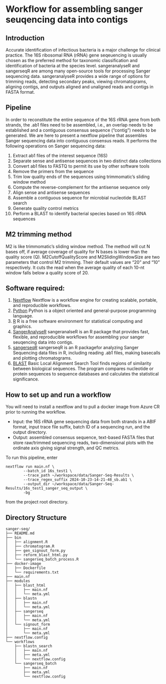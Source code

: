 # Workflow for assembling sanger seuqencing data into contigs

## Introduction
Accurate identification of infectious bacteria is a major challenge for clinical practice. The 16S ribosomal RNA (rRNA) gene seqeuencing is usually chosen as the preferred method for taxonomic classification and identification of bacteria at the species level. sangeranalyseR and sangerseqR are among many open-source tools for processing Sanger sequencing data.
sangeranalyseR provides a wide range of options for trimming reads, detecting secondary peaks, viewing chromatograms, aligning contigs, and outputs aligned and unaligned reads and contigs in FASTA format.

## Pipeline
In order to reconstitute the entire sequence of the 16S rRNA gene from both strands, the .ab1 files need to be assembled, i.e.,
an overlap needs to be established and a contiguous consensus sequence (“contig”) needs to be generated. We are here to present a nextflow pipeline that assembles Sanger sequencing data into contiguous consensus reads. It performs the following operations on Sanger sequencing data:

1. Extract ab1 files of the interest sequence (16S)
2. Separate sense and antisense sequences in two distinct data collections
3. Convert ab1 files to FASTQ to permit its use by other software tools
4. Remove the primers from the sequence
5. Trim low quality ends of the sequences using trimmomatic’s sliding window method
6. Compute the reverse-complement for the antisense sequence only
7. Align sense and antisense sequences
8. Assemble a contiguous sequence for microbial nucleotide BLAST search
9. Generate quality control metrics
10. Perform a BLAST to identify bacterial species based on 16S rRNA sequences

## M2 trimming method

M2 is like trimmomatic’s sliding window method. The method will cut N bases off, if average coverage of quality
for N bases is lower than the quality score (Q). M2CutoffQualityScore and M2SlidingWindowSize are
two parameters that control M2 trimming. Their default values are “20” and “10” respectively.
It cuts the read when the average quality of each 10-nt window falls below a quality score of 20.

## Software required:
1. [Nextflow](https://www.nextflow.io/docs/latest/)
Nextflow is a workflow engine for creating scalable, portable, and reproducible workflows.
2. [Python](https://www.python.org/)
Python is a object oriented and general-purpose programming language.
3. [R](https://www.r-project.org/)
R is a free software environment for statistical computing and graphics.
4. [SangerAnalyseR](https://sangeranalyser.readthedocs.io/en/latest/content/quickstart.html)
sangeranalseR is an R package that provides fast, flexible, and reproducible workflows for assembling your sanger seuqencing data into contigs.
5. [sangerseqR](https://github.com/jonathonthill/sangerseqR)
sangerseqR is an R packagefor analyzing Sanger Sequencing data files in R, including reading .ab1 files, making basecalls and plotting chromatograms.
6. [BLAST](https://blast.ncbi.nlm.nih.gov/Blast.cgi) Basic Local Alignment Search Tool finds regions of similarity between biological sequences. The program compares nucleotide or protein sequences to sequence databases and calculates the statistical significance.

## How to set up and run a workflow
You will need to install a nextflow and to pull a docker image from Azure CR prior to running the workflow.
- Input: the 16S rRNA gene sequencing data from both strands in a ABIF format, input trace file suffix, batch ID of a sequencing run, and the output directory.
- Output: assembled consensus sequence, text-based FASTA files that store raw/trimmed sequencing reads, two-dimensional plots with the ordinate axis giving signal strength, and QC metrics.

To run this pipeline, enter
```
nextflow run main.nf \
        --batch_id 16s_test1 \
        --trace_path ~/workspace/data/Sanger-Seq-Results \
        --trace_regex_suffix 2024-10-23-14-21-48_sb.ab1 \
        --output_dir ~/workspace/data/Sanger-Seq-Results/16s_test1_sanger_seq_output \
        -bg
```
from the project root directory.
## Directory Structure
```
sanger-seq/
├── README.md
├── bin
│   ├── alignment.R
│   ├── chromatogram.R
│   ├── gen_signout_form.py
│   ├── reform_blast_html.py
│   └── sangerseq_batch_process.R
├── docker-image
│   ├── Dockerfile
│   └── requirements.txt
├── main.nf
├── modules
│   ├── blast_html
│   │   ├── main.nf
│   │   └── meta.yml
│   ├── blastn
│   │   ├── main.nf
│   │   └── meta.yml
│   ├── sangerseq
│   │   ├── main.nf
│   │   └── meta.yml
│   └── signout_form
│       ├── main.nf
│       └── meta.yml
├── nextflow.config
└── workflows
    ├── blastn_search
    │   ├── main.nf
    │   ├── meta.yml
    │   └── nextflow.config
    └── sangerseq_batch
        ├── main.nf
        ├── meta.yml
        └── nextflow.config
```